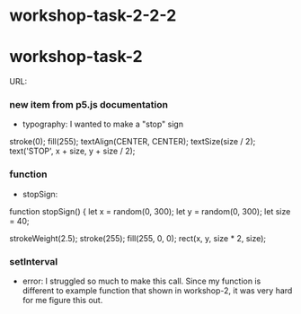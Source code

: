 # workshop-task-2-2-2

# workshop-task-2

URL: 

### new item from p5.js documentation
- typography: I wanted to make a "stop" sign

stroke(0);
fill(255);
textAlign(CENTER, CENTER);
textSize(size / 2);
text('STOP', x + size, y + size / 2);

### function
- stopSign:

function stopSign() {
  let x = random(0, 300); 
  let y = random(0, 300); 
  let size = 40;

  strokeWeight(2.5);
  stroke(255);
  fill(255, 0, 0);
  rect(x, y, size * 2, size);

### setInterval
- error: I struggled so much to make this call. Since my function is different to example function that shown in workshop-2, it was very hard for me figure this out.
